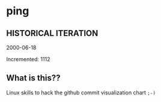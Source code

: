 # ping

## HISTORICAL ITERATION
2000-06-18

Incremented: 1112

## What is this?? 
Linux skills to hack the github commit visualization chart `;-)`
